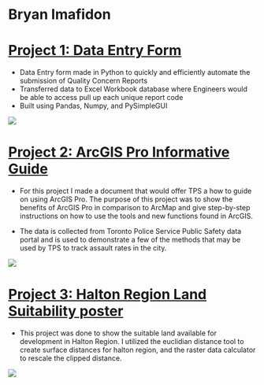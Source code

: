 # Bryan Imafidon

# [Project 1: Data Entry Form](https://github.com/BryaJoach/Bryan.Portfolio.io/tree/Files-and-Projects)
* Data Entry form made in Python to quickly and efficiently automate the submission of Quality Concern Reports
* Transferred data to Excel Workbook database where Engineers would be able to access pull up each unique report code
* Built using Pandas, Numpy, and PySimpleGUI

![](https://github.com/BryaJoach/Bryan.Portfolio.io/blob/Maps-and-processes/Images/SubmissionForm.png)

# [Project 2: ArcGIS Pro Informative Guide](https://github.com/BryaJoach/Bryan.Portfolio.io/blob/Maps-and-processes/TPS_ArcGIS_Pro_Instructional.docx)
* For this project I made a document that would offer TPS a how to guide on using ArcGIS Pro. The purpose of this project was to show the benefits of ArcGIS Pro in comparison to ArcMap and give step-by-step instructions on how to use the tools and new functions found in ArcGIS.

* The data is collected from Toronto Police Service Public Safety data portal and is used to demonstrate a few of the methods that may be used by TPS to track assault rates in the city.

![](https://github.com/BryaJoach/Bryan.Portfolio.io/blob/Maps-and-processes/Images/TorontoAssaultRates2020.png)

# [Project 3: Halton Region Land Suitability poster](https://github.com/BryaJoach/Bryan.Portfolio.io/blob/Maps-and-processes/Land%20Suitable%20for%20Development%20within%20Halton%20Region.pdf)

* This project was done to show the suitable land available for development in Halton Region. I utilized the euclidian distance tool to create surface distances for halton region, and the raster data calculator to rescale the clipped distance.

![](https://github.com/BryaJoach/Bryan.Portfolio.io/blob/Maps-and-processes/Images/Suitable%20Land.png)

